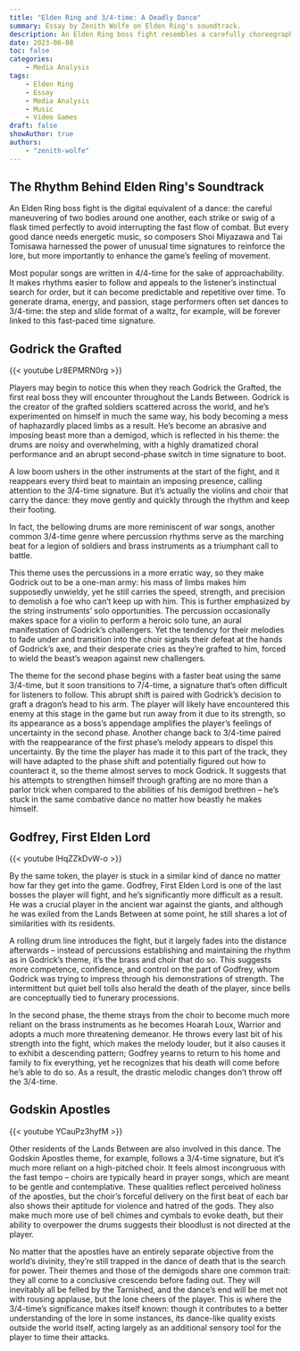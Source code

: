 ```yaml
---
title: "Elden Ring and 3/4-time: A Deadly Dance"
summary: Essay by Zenith Wolfe on Elden Ring's soundtrack.
description: An Elden Ring boss fight resembles a carefully choreographed dance, where each move, strike, and evasion is timed to the rhythm of the game’s dynamic combat. The composers Shoi Miyazawa and Tai Tomisawa enhance this experience through unconventional time signatures, reflecting both the lore and the intensity of each encounter. Whether it's Godrick’s chaotic, warlike 3/4-time or the triumphant brass of Godfrey, the music’s rhythm becomes an integral part of the player’s experience, echoing the bosses’ personalities and amplifying the uncertainty and drama of battle.
date: 2023-06-08
toc: false
categories:
    - Media Analysis
tags:
    - Elden Ring
    - Essay
    - Media Analysis
    - Music
    - Video Games
draft: false
showAuthor: true
authors:
    - "zenith-wolfe"
---
```


## The Rhythm Behind Elden Ring's Soundtrack

An Elden Ring boss fight is the digital equivalent of a dance: the careful
maneuvering of two bodies around one another, each strike or swig of a flask
timed perfectly to avoid interrupting the fast flow of combat. But every good
dance needs energetic music, so composers Shoi Miyazawa and Tai Tomisawa
harnessed the power of unusual time signatures to reinforce the lore, but more
importantly to enhance the game’s feeling of movement.

Most popular songs are written in 4/4-time for the sake of approachability. It
makes rhythms easier to follow and appeals to the listener’s instinctual search
for order, but it can become predictable and repetitive over time. To generate
drama, energy, and passion, stage performers often set dances to 3/4-time: the
step and slide format of a waltz, for example, will be forever linked to this
fast-paced time signature.

## Godrick the Grafted

{{< youtube Lr8EPMRN0rg >}}

Players may begin to notice this when they reach Godrick the Grafted, the first
real boss they will encounter throughout the Lands Between. Godrick is the
creator of the grafted soldiers scattered across the world, and he’s
experimented on himself in much the same way, his body becoming a mess of
haphazardly placed limbs as a result. He’s become an abrasive and imposing beast
more than a demigod, which is reflected in his theme: the drums are noisy and
overwhelming, with a highly dramatized choral performance and an abrupt
second-phase switch in time signature to boot.

A low boom ushers in the other instruments at the start of the fight, and it
reappears every third beat to maintain an imposing presence, calling attention
to the 3/4-time signature. But it’s actually the violins and choir that carry
the dance: they move gently and quickly through the rhythm and keep their
footing.

In fact, the bellowing drums are more reminiscent of war songs, another common
3/4-time genre where percussion rhythms serve as the marching beat for a legion
of soldiers and brass instruments as a triumphant call to battle.

This theme uses the percussions in a more erratic way, so they make Godrick out
to be a one-man army: his mass of limbs makes him supposedly unwieldy, yet he
still carries the speed, strength, and precision to demolish a foe who can’t
keep up with him. This is further emphasized by the string instruments’ solo
opportunities. The percussion occasionally makes space for a violin to perform a
heroic solo tune, an aural manifestation of Godrick’s challengers. Yet the
tendency for their melodies to fade under and transition into the choir signals
their defeat at the hands of Godrick’s axe, and their desperate cries as they’re
grafted to him, forced to wield the beast’s weapon against new challengers.

The theme for the second phase begins with a faster beat using the same
3/4-time, but it soon transitions to 7/4-time, a signature that’s often
difficult for listeners to follow. This abrupt shift is paired with Godrick’s
decision to graft a dragon’s head to his arm. The player will likely have
encountered this enemy at this stage in the game but run away from it due to its
strength, so its appearance as a boss’s appendage amplifies the player’s
feelings of uncertainty in the second phase. Another change back to 3/4-time
paired with the reappearance of the first phase’s melody appears to dispel this
uncertainty. By the time the player has made it to this part of the track, they
will have adapted to the phase shift and potentially figured out how to
counteract it, so the theme almost serves to mock Godrick. It suggests that his
attempts to strengthen himself through grafting are no more than a parlor trick
when compared to the abilities of his demigod brethren – he’s stuck in the same
combative dance no matter how beastly he makes himself.

## Godfrey, First Elden Lord

{{< youtube lHqZZkDvW-o >}}

By the same token, the player is stuck in a similar kind of dance no matter how
far they get into the game. Godfrey, First Elden Lord is one of the last bosses
the player will fight, and he’s significantly more difficult as a result. He was
a crucial player in the ancient war against the giants, and although he was
exiled from the Lands Between at some point, he still shares a lot of
similarities with its residents.

A rolling drum line introduces the fight, but it largely fades into the distance
afterwards – instead of percussions establishing and maintaining the rhythm as
in Godrick’s theme, it’s the brass and choir that do so. This suggests more
competence, confidence, and control on the part of Godfrey, whom Godrick was
trying to impress through his demonstrations of strength. The intermittent but
quiet bell tolls also herald the death of the player, since bells are
conceptually tied to funerary processions.

In the second phase, the theme strays from the choir to become much more reliant
on the brass instruments as he becomes Hoarah Loux, Warrior and adopts a much
more threatening demeanor. He throws every last bit of his strength into the
fight, which makes the melody louder, but it also causes it to exhibit a
descending pattern; Godfrey yearns to return to his home and family to fix
everything, yet he recognizes that his death will come before he’s able to do
so. As a result, the drastic melodic changes don’t throw off the 3/4-time.

## Godskin Apostles

{{< youtube YCauPz3hyfM >}}

Other residents of the Lands Between are also involved in this dance. The
Godskin Apostles theme, for example, follows a 3/4-time signature, but it’s much
more reliant on a high-pitched choir. It feels almost incongruous with the fast
tempo – choirs are typically heard in prayer songs, which are meant to be gentle
and contemplative. These qualities reflect perceived holiness of the apostles,
but the choir’s forceful delivery on the first beat of each bar also shows their
aptitude for violence and hatred of the gods. They also make much more use of
bell chimes and cymbals to evoke death, but their ability to overpower the drums
suggests their bloodlust is not directed at the player.

No matter that the apostles have an entirely separate objective from the world’s
divinity, they’re still trapped in the dance of death that is the search for
power. Their themes and those of the demigods share one common trait: they all
come to a conclusive crescendo before fading out. They will inevitably all be
felled by the Tarnished, and the dance’s end will be met not with rousing
applause, but the lone cheers of the player. This is where the 3/4-time’s
significance makes itself known: though it contributes to a better understanding
of the lore in some instances, its dance-like quality exists outside the world
itself, acting largely as an additional sensory tool for the player to time
their attacks.
